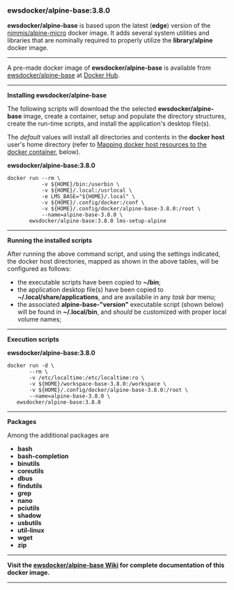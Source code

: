 ### ewsdocker/alpine-base:3.8.0

**ewsdocker/alpine-base** is based upon the latest (**edge**) version of the [nimmis/alpine-micro](https://github.com/nimmis/alpine-micro) docker image. It adds several system utilities and libraries that are nominally required to properly utilize the **library/alpine** docker image.  

______  

A pre-made docker image of **ewsdocker/alpine-base** is available from [ewsdocker/alpine-base](https://hub.docker.com/r/ewsdocker/alpine-base/) at [Docker Hub](https://hub.docker.com).  
______  


**Installing ewsdocker/alpine-base**  

The following scripts will download the the selected **ewsdocker/alpine-base** image, create a container, setup and populate the directory structures, create the run-time scripts, and install the application's desktop file(s).  

The <i>default</i> values will install all directories and contents in the <b>docker host</b> user's home directory (refer to <a href="#mapping">Mapping docker host resources to the docker container</a>, below).  

**ewsdocker/alpine-base:3.8.0**
  
    docker run --rm \
               -v ${HOME}/bin:/userbin \
               -v ${HOME}/.local:/usrlocal \
               -e LMS_BASE="${HOME}/.local" \
               -v ${HOME}/.config/docker:/conf \
               -v ${HOME}/.config/docker/alpine-base-3.8.0:/root \
               --name=alpine-base-3.8.0 \
           ewsdocker/alpine-base:3.8.0 lms-setup-alpine  

____  

**Running the installed scripts**

After running the above command script, and using the settings indicated, the docker host directories, mapped as shown in the above tables, will be configured as follows:

 - the executable scripts have been copied to **~/bin**;  
 - the application desktop file(s) have been copied to **~/.local/share/applications**, and are availablie in any _task bar_ menu;  
 - the associated **alpine-base-"version"** executable script (shown below) will be found in **~/.local/bin**, and _should_ be customized with proper local volume names;  

____  

**Execution scripts**  

**ewsdocker/alpine-base:3.8.0**  
  
    docker run -d \
           --rm \
           -v /etc/localtime:/etc/localtime:ro \
           -v ${HOME}/workspace-base-3.8.0:/workspace \
           -v ${HOME}/.config/docker/alpine-base-3.8.0:/root \
           --name=alpine-base-3.8.0 \
       ewsdocker/alpine-base:3.8.0  

____  


**Packages**  

Among the additional packages are   

  - **bash**
  - **bash-completion**  
  - **binutils** 
  - **coreutils**
  - **dbus**
  - **findutils**
  - **grep**
  - **nano**
  - **pciutils**
  - **shadow**
  - **usbutils**
  - **util-linux**
  - **wget** 
  - **zip**

______  

**Visit the [ewsdocker/alpine-base Wiki](https://github.com/ewsdocker/alpine-base/wiki/QuickStart) for complete documentation of this docker image.**  

____  

